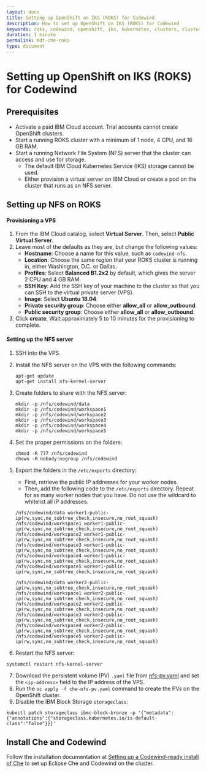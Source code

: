```yaml
---
layout: docs
title: Setting up OpenShift on IKS (ROKS) for Codewind
description: How to set up OpenShift on IKS (ROKS) for Codewind
keywords: roks, codewind, openshift, iks, kubernetes, clusters, cluster, node, nodes, vps, settingup
duration: 1 minute
permalink: mdt-che-roks
type: document
---
```


# Setting up OpenShift on IKS (ROKS) for Codewind

## Prerequisites
- Activate a paid IBM Cloud account. Trial accounts cannot create OpenShift clusters.
- Start a running ROKS cluster with a minimum of 1 node, 4 CPU, and 16 GB RAM.
- Start a running Network File System (NFS) server that the cluster can access and use for storage.
   - The default IBM Cloud Kubernetes Service (IKS) storage cannot be used.
   - Either provision a virtual server on IBM Cloud or create a pod on the cluster that runs as an NFS server.

## Setting up NFS on ROKS

#### Provisioning a VPS
1. From the IBM Cloud catalog, select **Virtual Server**. Then, select **Public Virtual Server**.
2. Leave most of the defaults as they are, but change the following values:
   - **Hostname**: Choose a name for this value, such as `codewind-nfs`.
   - **Location**: Choose the same region that your ROKS cluster is running in, either Washington, D.C. or Dallas.
   - **Profiles**: Select **Balanced B1.2x2** by default, which gives the server 2 CPU and 4 GB RAM.
   - **SSH Key**: Add the SSH key of your machine to the cluster so that you can SSH to the virtual private server (VPS).
   - **Image**: Select **Ubuntu 18.04**.
   - **Private security group**: Choose either **allow_all** or **allow_outbound**.
   - **Public security group**: Choose either **allow_all** or **allow_outbound**.
3. Click **create**. Wait approximately 5 to 10 minutes for the provisioning to complete.

#### Setting up the NFS server
1. SSH into the VPS.
2. Install the NFS server on the VPS with the following commands:
   ```
   apt-get update
   apt-get install nfs-kernel-server
   ```
3. Create folders to share with the NFS server:
   ```
   mkdir -p /nfs/codewind/data
   mkdir -p /nfs/codewind/workspace1
   mkdir -p /nfs/codewind/workspace2
   mkdir -p /nfs/codewind/workspace3
   mkdir -p /nfs/codewind/workspace4
   mkdir -p /nfs/codewind/workspace5
   ```
4. Set the proper permissions on the folders:
   ```
   chmod -R 777 /nfs/codewind
   chown -R nobody:nogroup /nfs/codewind
   ```
5. Export the folders in the `/etc/exports` directory:
   - First, retrieve the public IP addresses for your worker nodes.
   - Then, add the following code to the `/etc/exports` directory. Repeat for as many worker nodes that you have. Do not use the wildcard to whitelist all IP addresses.
   
   ```
   /nfs/codewind/data worker1-public-ip(rw,sync,no_subtree_check,insecure,no_root_squash)
   /nfs/codewind/workspace1 worker1-public-ip(rw,sync,no_subtree_check,insecure,no_root_squash)
   /nfs/codewind/workspace2 worker1-public-ip(rw,sync,no_subtree_check,insecure,no_root_squash)
   /nfs/codewind/workspace3 worker1-public-ip(rw,sync,no_subtree_check,insecure,no_root_squash)
   /nfs/codewind/workspace4 worker1-public-ip(rw,sync,no_subtree_check,insecure,no_root_squash)
   /nfs/codewind/workspace5 worker1-public-ip(rw,sync,no_subtree_check,insecure,no_root_squash)
   
   /nfs/codewind/data worker2-public-ip(rw,sync,no_subtree_check,insecure,no_root_squash)
   /nfs/codewind/workspace1 worker2-public-ip(rw,sync,no_subtree_check,insecure,no_root_squash)
   /nfs/codewind/workspace2 worker2-public-ip(rw,sync,no_subtree_check,insecure,no_root_squash)
   /nfs/codewind/workspace3 worker2-public-ip(rw,sync,no_subtree_check,insecure,no_root_squash)
   /nfs/codewind/workspace4 worker2-public-ip(rw,sync,no_subtree_check,insecure,no_root_squash)
   /nfs/codewind/workspace5 worker2-public-ip(rw,sync,no_subtree_check,insecure,no_root_squash)
   ```
   
6. Restart the NFS server:
```
systemctl restart nfs-kernel-server
```
7. Download the persistent volume (PV) `.yaml` file from [nfs-pv.yaml](https://github.com/eclipse/codewind-che-plugin/blob/master/setup/nfs/nfs-pv.yaml) and set the `<ip-address>` field to the IP address of the VPS.
8. Run the `oc apply -f che-nfs-pv.yaml` command to create the PVs on the OpenShift cluster.
9. Disable the IBM Block Storage `storageclass`:
```
kubectl patch storageclass ibmc-block-bronze -p '{"metadata": {"annotations":{"storageclass.kubernetes.io/is-default-class":"false"}}}'
```

## Install Che and Codewind

Follow the installation documentation at [Setting up a Codewind-ready install of Che](https://www.eclipse.org/codewind/installoncloud.html) to set up Eclipse Che and Codewind on the cluster.
